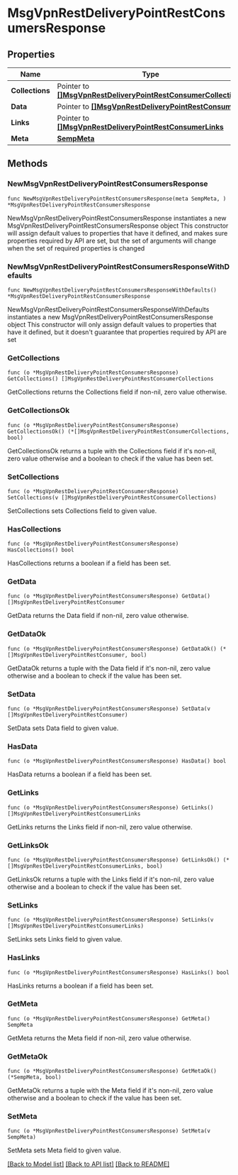 # MsgVpnRestDeliveryPointRestConsumersResponse

## Properties

Name | Type | Description | Notes
------------ | ------------- | ------------- | -------------
**Collections** | Pointer to [**[]MsgVpnRestDeliveryPointRestConsumerCollections**](MsgVpnRestDeliveryPointRestConsumerCollections.md) |  | [optional] 
**Data** | Pointer to [**[]MsgVpnRestDeliveryPointRestConsumer**](MsgVpnRestDeliveryPointRestConsumer.md) |  | [optional] 
**Links** | Pointer to [**[]MsgVpnRestDeliveryPointRestConsumerLinks**](MsgVpnRestDeliveryPointRestConsumerLinks.md) |  | [optional] 
**Meta** | [**SempMeta**](SempMeta.md) |  | 

## Methods

### NewMsgVpnRestDeliveryPointRestConsumersResponse

`func NewMsgVpnRestDeliveryPointRestConsumersResponse(meta SempMeta, ) *MsgVpnRestDeliveryPointRestConsumersResponse`

NewMsgVpnRestDeliveryPointRestConsumersResponse instantiates a new MsgVpnRestDeliveryPointRestConsumersResponse object
This constructor will assign default values to properties that have it defined,
and makes sure properties required by API are set, but the set of arguments
will change when the set of required properties is changed

### NewMsgVpnRestDeliveryPointRestConsumersResponseWithDefaults

`func NewMsgVpnRestDeliveryPointRestConsumersResponseWithDefaults() *MsgVpnRestDeliveryPointRestConsumersResponse`

NewMsgVpnRestDeliveryPointRestConsumersResponseWithDefaults instantiates a new MsgVpnRestDeliveryPointRestConsumersResponse object
This constructor will only assign default values to properties that have it defined,
but it doesn't guarantee that properties required by API are set

### GetCollections

`func (o *MsgVpnRestDeliveryPointRestConsumersResponse) GetCollections() []MsgVpnRestDeliveryPointRestConsumerCollections`

GetCollections returns the Collections field if non-nil, zero value otherwise.

### GetCollectionsOk

`func (o *MsgVpnRestDeliveryPointRestConsumersResponse) GetCollectionsOk() (*[]MsgVpnRestDeliveryPointRestConsumerCollections, bool)`

GetCollectionsOk returns a tuple with the Collections field if it's non-nil, zero value otherwise
and a boolean to check if the value has been set.

### SetCollections

`func (o *MsgVpnRestDeliveryPointRestConsumersResponse) SetCollections(v []MsgVpnRestDeliveryPointRestConsumerCollections)`

SetCollections sets Collections field to given value.

### HasCollections

`func (o *MsgVpnRestDeliveryPointRestConsumersResponse) HasCollections() bool`

HasCollections returns a boolean if a field has been set.

### GetData

`func (o *MsgVpnRestDeliveryPointRestConsumersResponse) GetData() []MsgVpnRestDeliveryPointRestConsumer`

GetData returns the Data field if non-nil, zero value otherwise.

### GetDataOk

`func (o *MsgVpnRestDeliveryPointRestConsumersResponse) GetDataOk() (*[]MsgVpnRestDeliveryPointRestConsumer, bool)`

GetDataOk returns a tuple with the Data field if it's non-nil, zero value otherwise
and a boolean to check if the value has been set.

### SetData

`func (o *MsgVpnRestDeliveryPointRestConsumersResponse) SetData(v []MsgVpnRestDeliveryPointRestConsumer)`

SetData sets Data field to given value.

### HasData

`func (o *MsgVpnRestDeliveryPointRestConsumersResponse) HasData() bool`

HasData returns a boolean if a field has been set.

### GetLinks

`func (o *MsgVpnRestDeliveryPointRestConsumersResponse) GetLinks() []MsgVpnRestDeliveryPointRestConsumerLinks`

GetLinks returns the Links field if non-nil, zero value otherwise.

### GetLinksOk

`func (o *MsgVpnRestDeliveryPointRestConsumersResponse) GetLinksOk() (*[]MsgVpnRestDeliveryPointRestConsumerLinks, bool)`

GetLinksOk returns a tuple with the Links field if it's non-nil, zero value otherwise
and a boolean to check if the value has been set.

### SetLinks

`func (o *MsgVpnRestDeliveryPointRestConsumersResponse) SetLinks(v []MsgVpnRestDeliveryPointRestConsumerLinks)`

SetLinks sets Links field to given value.

### HasLinks

`func (o *MsgVpnRestDeliveryPointRestConsumersResponse) HasLinks() bool`

HasLinks returns a boolean if a field has been set.

### GetMeta

`func (o *MsgVpnRestDeliveryPointRestConsumersResponse) GetMeta() SempMeta`

GetMeta returns the Meta field if non-nil, zero value otherwise.

### GetMetaOk

`func (o *MsgVpnRestDeliveryPointRestConsumersResponse) GetMetaOk() (*SempMeta, bool)`

GetMetaOk returns a tuple with the Meta field if it's non-nil, zero value otherwise
and a boolean to check if the value has been set.

### SetMeta

`func (o *MsgVpnRestDeliveryPointRestConsumersResponse) SetMeta(v SempMeta)`

SetMeta sets Meta field to given value.



[[Back to Model list]](../README.md#documentation-for-models) [[Back to API list]](../README.md#documentation-for-api-endpoints) [[Back to README]](../README.md)


